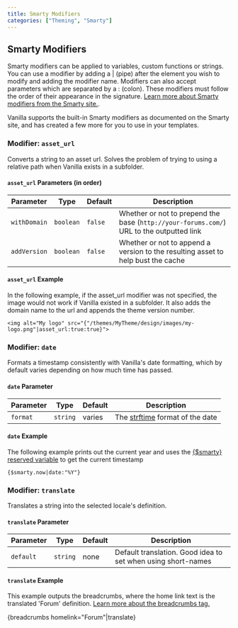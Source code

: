 ```yaml
---
title: Smarty Modifiers
categories: ["Theming", "Smarty"]
---
```


## Smarty Modifiers

Smarty modifiers can be applied to variables, custom functions or strings. You can use a modifier by adding a | (pipe) after the element you wish to modify and adding the modifier name. Modifiers can also accept parameters which are separated by a : (colon). These modifiers must follow the order of their appearance in the signature. [Learn more about Smarty modifiers from the Smarty site.](http://www.smarty.net/docsv2/en/language.modifiers.tpl).

Vanilla supports the built-in Smarty modifiers as documented on the Smarty site, and has created a few more for you to use in your templates.

### Modifier: `asset_url`

Converts a string to an asset url. Solves the problem of trying to using a relative path when Vanilla exists in a subfolder.

#### `asset_url` Parameters (in order)

Parameter       | Type      | Default   | Description
---             | ---       | ---       | ---
`withDomain`    | `boolean` | `false`   | Whether or not to prepend the base (`http://your-forums.com/`) URL to the outputted link
`addVersion`    | `boolean`  | `false`  | Whether or not to append a version to the resulting asset to help bust the cache

#### `asset_url` Example

In the following example, if the asset_url modifier was not specified, the image would not work if Vanilla existed in a subfolder. It also adds the domain name to the url and appends the theme version number.

```
<img alt="My logo" src="{"/themes/MyTheme/design/images/my-logo.png"|asset_url:true:true}">
```

### Modifier: `date`

Formats a timestamp consistently with Vanilla's date formatting, which by default varies depending on how much time has passed.

#### `date` Parameter

Parameter   | Type      | Default   | Description
---         | ---       | ---       | ---
`format`    | `string`  | varies    | The  [strftime](http://php.net/manual/en/function.strftime.php) format of the date

#### `date` Example

The following example prints out the current year and uses the [{$smarty} reserved variable](http://www.smarty.net/docsv2/en/language.variables.smarty.tpl) to get the current timestamp

```
{$smarty.now|date:"%Y"}
```

### Modifier: `translate`

Translates a string into the selected locale's definition.

#### `translate` Parameter

Parameter   | Type      | Default   | Description
---         | ---       | ---       | ---
`default`   | `string`  | none      | Default translation. Good idea to set when using short-names

#### `translate` Example

This example outputs the breadcrumbs, where the home link text is the translated 'Forum' definition. [Learn more about the breadcrumbs tag.](/functions/breadcrumbs.html.md)

{breadcrumbs homelink="Forum"|translate}
